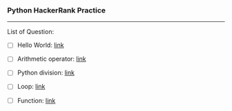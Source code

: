### Python HackerRank Practice
------

List of Question:

- [ ] Hello World: [link](https://www.hackerrank.com/challenges/py-hello-world/problem?isFullScreen=true)

- [ ] Arithmetic operator: [link](https://www.hackerrank.com/challenges/python-arithmetic-operators/problem?isFullScreen=true)

- [ ] Python division: [link](https://www.hackerrank.com/challenges/python-division/problem)

- [ ] Loop: [link](https://www.hackerrank.com/challenges/python-loops/problem)

- [ ] Function: [link](https://www.hackerrank.com/challenges/write-a-function/problem)
